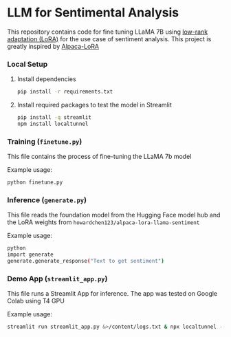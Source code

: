 #  LLM for Sentimental Analysis

This repository contains code for fine tuning LLaMA 7B using [low-rank adaptation (LoRA)](https://arxiv.org/pdf/2106.09685.pdf) for the use case of sentiment analysis. This project is greatly inspired by [Alpaca-LoRA](https://github.com/tloen/alpaca-lora/tree/main)

### Local Setup

1. Install dependencies

   ```bash
   pip install -r requirements.txt
   ```

2. Install required packages to test the model in Streamlit

    ```bash
    pip install -q streamlit
    npm install localtunnel
    ```

### Training (`finetune.py`)

This file contains the process of fine-tuning the LLaMA 7b model

Example usage:

```bash
python finetune.py
```

### Inference (`generate.py`)

This file reads the foundation model from the Hugging Face model hub and the LoRA weights from `howardchen123/alpaca-lora-llama-sentiment`

Example usage:

```bash
python 
import generate
generate.generate_response("Text to get sentiment")
```

### Demo App (`streamlit_app.py`)

This file runs a Streamlit App for inference. The app was tested on Google Colab using T4 GPU

Example usage:

```bash
streamlit run streamlit_app.py &>/content/logs.txt & npx localtunnel --port 8501 & curl ipv4.icanhazip.com 8501
```